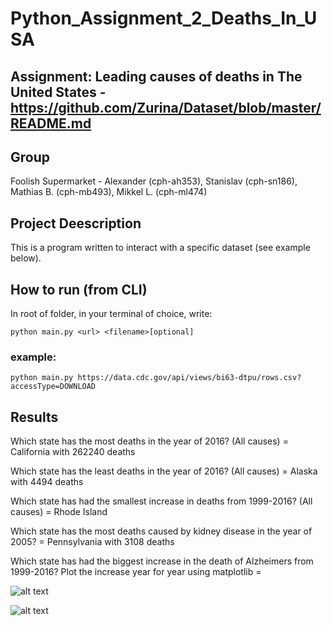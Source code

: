 # Python_Assignment_2_Deaths_In_USA



## Assignment: Leading causes of deaths in The United States - https://github.com/Zurina/Dataset/blob/master/README.md

## Group
Foolish Supermarket - Alexander (cph-ah353), Stanislav (cph-sn186), Mathias B. (cph-mb493), Mikkel L. (cph-ml474)

## Project Deescription
This is a program written to interact with a specific dataset (see example below).

## How to run (from CLI)
In root of folder, in your terminal of choice, write:

```python main.py <url> <filename>[optional]```

### example:

```python main.py https://data.cdc.gov/api/views/bi63-dtpu/rows.csv?accessType=DOWNLOAD```

## Results

Which state has the most deaths in the year of 2016? (All causes) =  California with 262240 deaths

Which state has the least deaths in the year of 2016? (All causes) =  Alaska with 4494 deaths

Which state has had the smallest increase in deaths from 1999-2016? (All causes) =  Rhode Island

Which state has the most deaths caused by kidney disease in the year of 2005? =  Pennsylvania with 3108 deaths

Which state has had the biggest increase in the death of Alzheimers from 1999-2016? Plot the increase year for year using matplotlib = 

![alt text](https://i.imgur.com/eEZbP0i.png)

![alt text](https://i.imgur.com/1CbkJrG.png)




